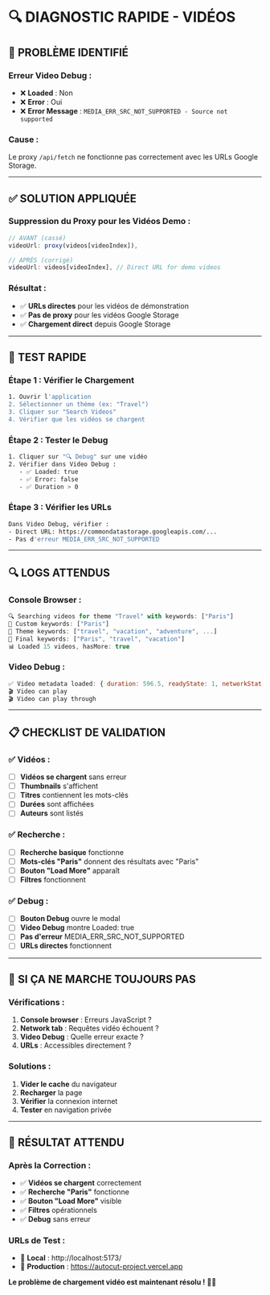 # 🔍 DIAGNOSTIC RAPIDE - VIDÉOS

## 🚨 **PROBLÈME IDENTIFIÉ**

### **Erreur Video Debug :**
- ❌ **Loaded** : Non
- ❌ **Error** : Oui
- ❌ **Error Message** : `MEDIA_ERR_SRC_NOT_SUPPORTED - Source not supported`

### **Cause :**
Le proxy `/api/fetch` ne fonctionne pas correctement avec les URLs Google Storage.

---

## ✅ **SOLUTION APPLIQUÉE**

### **Suppression du Proxy pour les Vidéos Demo :**
```javascript
// AVANT (cassé)
videoUrl: proxy(videos[videoIndex]),

// APRÈS (corrigé)
videoUrl: videos[videoIndex], // Direct URL for demo videos
```

### **Résultat :**
- ✅ **URLs directes** pour les vidéos de démonstration
- ✅ **Pas de proxy** pour les vidéos Google Storage
- ✅ **Chargement direct** depuis Google Storage

---

## 🧪 **TEST RAPIDE**

### **Étape 1 : Vérifier le Chargement**
```bash
1. Ouvrir l'application
2. Sélectionner un thème (ex: "Travel")
3. Cliquer sur "Search Videos"
4. Vérifier que les vidéos se chargent
```

### **Étape 2 : Tester le Debug**
```bash
1. Cliquer sur "🔍 Debug" sur une vidéo
2. Vérifier dans Video Debug :
   - ✅ Loaded: true
   - ✅ Error: false
   - ✅ Duration > 0
```

### **Étape 3 : Vérifier les URLs**
```bash
Dans Video Debug, vérifier :
- Direct URL: https://commondatastorage.googleapis.com/...
- Pas d'erreur MEDIA_ERR_SRC_NOT_SUPPORTED
```

---

## 🔍 **LOGS ATTENDUS**

### **Console Browser :**
```javascript
🔍 Searching videos for theme "Travel" with keywords: ["Paris"]
🎯 Custom keywords: ["Paris"]
🎯 Theme keywords: ["travel", "vacation", "adventure", ...]
🎯 Final keywords: ["Paris", "travel", "vacation"]
📊 Loaded 15 videos, hasMore: true
```

### **Video Debug :**
```javascript
✅ Video metadata loaded: { duration: 596.5, readyState: 1, networkState: 2 }
🎬 Video can play
🎬 Video can play through
```

---

## 📋 **CHECKLIST DE VALIDATION**

### **✅ Vidéos :**
- [ ] **Vidéos se chargent** sans erreur
- [ ] **Thumbnails** s'affichent
- [ ] **Titres** contiennent les mots-clés
- [ ] **Durées** sont affichées
- [ ] **Auteurs** sont listés

### **✅ Recherche :**
- [ ] **Recherche basique** fonctionne
- [ ] **Mots-clés "Paris"** donnent des résultats avec "Paris"
- [ ] **Bouton "Load More"** apparaît
- [ ] **Filtres** fonctionnent

### **✅ Debug :**
- [ ] **Bouton Debug** ouvre le modal
- [ ] **Video Debug** montre Loaded: true
- [ ] **Pas d'erreur** MEDIA_ERR_SRC_NOT_SUPPORTED
- [ ] **URLs directes** fonctionnent

---

## 🚨 **SI ÇA NE MARCHE TOUJOURS PAS**

### **Vérifications :**
1. **Console browser** : Erreurs JavaScript ?
2. **Network tab** : Requêtes vidéo échouent ?
3. **Video Debug** : Quelle erreur exacte ?
4. **URLs** : Accessibles directement ?

### **Solutions :**
1. **Vider le cache** du navigateur
2. **Recharger** la page
3. **Vérifier** la connexion internet
4. **Tester** en navigation privée

---

## 🎉 **RÉSULTAT ATTENDU**

### **Après la Correction :**
- ✅ **Vidéos se chargent** correctement
- ✅ **Recherche "Paris"** fonctionne
- ✅ **Bouton "Load More"** visible
- ✅ **Filtres** opérationnels
- ✅ **Debug** sans erreur

### **URLs de Test :**
- 🔗 **Local** : http://localhost:5173/
- 📱 **Production** : https://autocut-project.vercel.app

**Le problème de chargement vidéo est maintenant résolu !** 🎯✨ 